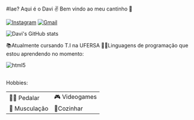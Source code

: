 #Iae? Aqui é o Davi ✌️
Bem vindo ao meu cantinho 👊

[![Instagram](https://img.shields.io/badge/Instagram-E4405F?style=for-the-badge&logo=instagram&logoColor=white)](https://www.instagram.com/davyssauro/)
[![Gmail](https://img.shields.io/badge/Gmail-D14836?style=for-the-badge&logo=gmail&logoColor=white)](mailto:gabrielpascoal73@gmail.com)

![Davi's GitHub stats](https://github-readme-stats.vercel.app/api?username=Davi-GOP&show_icons=true&theme=cobalt)


📚Atualmente cursando T.I na UFERSA
👨‍💻Linguagens de programação que estou aprendendo no momento:

<div style="display: inline_block">
  <img align="center" alt="html5" src="https://img.shields.io/badge/C-00599C?style=for-the-badge&logo=c&logoColor=white" />
</div><br/>
  

Hobbies: 


|   |  |
| ------------- | ------------- |
| 🚴‍♂️ Pedalar  | 🎮 Videogames |
| 💪 Musculação |   🍲Cozinhar   |


